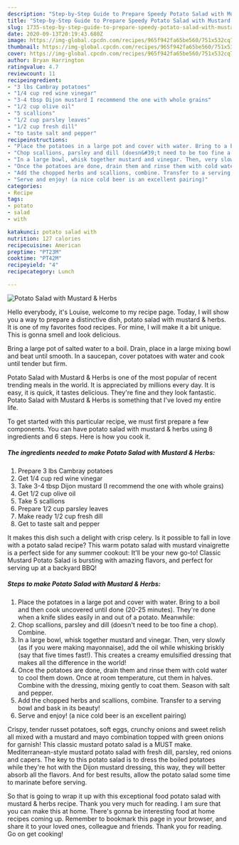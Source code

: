 ```yaml
---
description: "Step-by-Step Guide to Prepare Speedy Potato Salad with Mustard &amp;amp; Herbs"
title: "Step-by-Step Guide to Prepare Speedy Potato Salad with Mustard &amp;amp; Herbs"
slug: 1735-step-by-step-guide-to-prepare-speedy-potato-salad-with-mustard-and-amp-herbs
date: 2020-09-13T20:19:43.680Z
image: https://img-global.cpcdn.com/recipes/965f942fa65be560/751x532cq70/potato-salad-with-mustard-herbs-recipe-main-photo.jpg
thumbnail: https://img-global.cpcdn.com/recipes/965f942fa65be560/751x532cq70/potato-salad-with-mustard-herbs-recipe-main-photo.jpg
cover: https://img-global.cpcdn.com/recipes/965f942fa65be560/751x532cq70/potato-salad-with-mustard-herbs-recipe-main-photo.jpg
author: Bryan Harrington
ratingvalue: 4.7
reviewcount: 11
recipeingredient:
- "3 lbs Cambray potatoes"
- "1/4 cup red wine vinegar"
- "3-4 tbsp Dijon mustard I recommend the one with whole grains"
- "1/2 cup olive oil"
- "5 scallions"
- "1/2 cup parsley leaves"
- "1/2 cup fresh dill"
- "to taste salt and pepper"
recipeinstructions:
- "Place the potatoes in a large pot and cover with water. Bring to a boil and then cook uncovered until done (20-25 minutes). They&#39;re done when a knife slides easily in and out of a potato. Meanwhile:"
- "Chop scallions, parsley and dill (doesn&#39;t need to be too fine a chop). Combine."
- "In a large bowl, whisk together mustard and vinegar. Then, very slowly (as if you were making mayonnaise), add the oil while whisking briskly (say that five times fast!). This creates a creamy emulsified dressing that makes all the difference in the world!"
- "Once the potatoes are done, drain them and rinse them with cold water to cool them down. Once at room temperature, cut them in halves. Combine with the dressing, mixing gently to coat them. Season with salt and pepper."
- "Add the chopped herbs and scallions, combine. Transfer to a serving bowl and bask in its beauty!"
- "Serve and enjoy! (a nice cold beer is an excellent pairing)"
categories:
- Recipe
tags:
- potato
- salad
- with

katakunci: potato salad with 
nutrition: 127 calories
recipecuisine: American
preptime: "PT23M"
cooktime: "PT42M"
recipeyield: "4"
recipecategory: Lunch

---
```



![Potato Salad with Mustard &amp; Herbs](https://img-global.cpcdn.com/recipes/965f942fa65be560/751x532cq70/potato-salad-with-mustard-herbs-recipe-main-photo.jpg)

Hello everybody, it's Louise, welcome to my recipe page. Today, I will show you a way to prepare a distinctive dish, potato salad with mustard &amp; herbs. It is one of my favorites food recipes. For mine, I will make it a bit unique. This is gonna smell and look delicious.

Bring a large pot of salted water to a boil. Drain, place in a large mixing bowl and beat until smooth. In a saucepan, cover potatoes with water and cook until tender but firm.

Potato Salad with Mustard &amp; Herbs is one of the most popular of recent trending meals in the world. It is appreciated by millions every day. It is easy, it is quick, it tastes delicious. They're fine and they look fantastic. Potato Salad with Mustard &amp; Herbs is something that I've loved my entire life.


To get started with this particular recipe, we must first prepare a few components. You can have potato salad with mustard &amp; herbs using 8 ingredients and 6 steps. Here is how you cook it.

<!--inarticleads1-->

##### The ingredients needed to make Potato Salad with Mustard &amp; Herbs:

1. Prepare 3 lbs Cambray potatoes
1. Get 1/4 cup red wine vinegar
1. Take 3-4 tbsp Dijon mustard (I recommend the one with whole grains)
1. Get 1/2 cup olive oil
1. Take 5 scallions
1. Prepare 1/2 cup parsley leaves
1. Make ready 1/2 cup fresh dill
1. Get to taste salt and pepper


It makes this dish such a delight with crisp celery. Is it possible to fall in love with a potato salad recipe? This warm potato salad with mustard vinaigrette is a perfect side for any summer cookout: It&#39;ll be your new go-to! Classic Mustard Potato Salad is bursting with amazing flavors, and perfect for serving up at a backyard BBQ! 

<!--inarticleads2-->

##### Steps to make Potato Salad with Mustard &amp; Herbs:

1. Place the potatoes in a large pot and cover with water. Bring to a boil and then cook uncovered until done (20-25 minutes). They&#39;re done when a knife slides easily in and out of a potato. Meanwhile:
1. Chop scallions, parsley and dill (doesn&#39;t need to be too fine a chop). Combine.
1. In a large bowl, whisk together mustard and vinegar. Then, very slowly (as if you were making mayonnaise), add the oil while whisking briskly (say that five times fast!). This creates a creamy emulsified dressing that makes all the difference in the world!
1. Once the potatoes are done, drain them and rinse them with cold water to cool them down. Once at room temperature, cut them in halves. Combine with the dressing, mixing gently to coat them. Season with salt and pepper.
1. Add the chopped herbs and scallions, combine. Transfer to a serving bowl and bask in its beauty!
1. Serve and enjoy! (a nice cold beer is an excellent pairing)


Crispy, tender russet potatoes, soft eggs, crunchy onions and sweet relish all mixed with a mustard and mayo combination topped with green onions for garnish! This classic mustard potato salad is a MUST make. Mediterranean-style mustard potato salad with fresh dill, parsley, red onions and capers. The key to this potato salad is to dress the boiled potatoes while they&#39;re hot with the Dijon mustard dressing, this way, they will better absorb all the flavors. And for best results, allow the potato salad some time to marinate before serving. 

So that is going to wrap it up with this exceptional food potato salad with mustard &amp; herbs recipe. Thank you very much for reading. I am sure that you can make this at home. There's gonna be interesting food at home recipes coming up. Remember to bookmark this page in your browser, and share it to your loved ones, colleague and friends. Thank you for reading. Go on get cooking!
